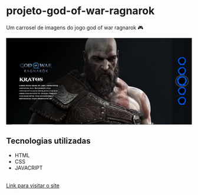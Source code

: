 <h1 style="font-weight: bold;">projeto-god-of-war-ragnarok</h1>
<p>Um carrosel de imagens do jogo god of war ragnarok 🎮</p>
<img src="./src/imagens/captura de tela.PNG" alt="imagem do site">
<h2>Tecnologias utilizadas</h2>
<ul>
    <li>HTML</li>
    <li>CSS</li>
    <li>JAVACRIPT</li>
</ul> <br>
<a target="_blank" href="https://joaovitor2004.github.io/projeto-god-of-war-ragnarok/">Link para visitar o site</a>
